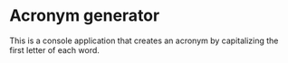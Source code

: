 # Acronym generator
This is a console application that creates an acronym by capitalizing the first letter of each word.
